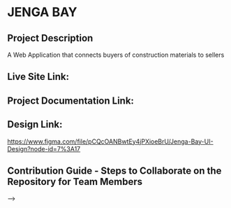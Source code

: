 # JENGA BAY
## **Project Description**
A Web Application that connects buyers of construction materials to sellers

## Live Site Link:

## **Project Documentation Link:**

<!-- 
## **Project Description**

The Channel Plugin is a feature that helps users create spaces for conversation
and communication on zuri.chat.
Users can also create sub tags in the channels option where other things can be
done, ranging from game nights, football banter, random, announcement and
so much more.
This adds the feature of having organized conversations in dedicated spaces called channels.

**_Benefits of Channels :_**

- Channels bring order and clarity to work — you can create them for any project, topic, or team
- They provide an organised, focused and centeral space for members to have conversations, share files and information.
- Increased access to shared knowledge across your workspace.
- Public channels to promote transparency and inclusivity.
- Private channels are for conversations that should not be open to all members.

--- -->

## **Design Link:**
https://www.figma.com/file/pCQcOANBwtEy4jPXioeBrU/Jenga-Bay-UI-Design?node-id=7%3A17
## **Contribution Guide - Steps to Collaborate on the Repository for Team Members**

<!-- ### **_Fork and Clone Repository_**

1. Visit the Repository to the Project on Github Website: https://github.com/JengaBay/jenga_bay
2. Fork the repository: Click the "Fork" button on the upper right corner of the Repo page.
3. Make a Local Clone: Clone the forked repository to your local machine (computer)
   - Click on the "Code" button on the Repo page
   - Copy the URL for the forked Repo "https://github.com/your-github-username/jenga_bay.git"
   - Create a Folder on your Local machine / Computer for the project Workspace
   - Open Command prompt / Terminal in the same folder location
   - In your Terminal, type:
     `git clone@https://github.com/your-github-username/jenga_bay.git`

### **_Add "Remote To" and "Pull From" Upstream_**

4. Add a Remote to Upstream to your Repo:
   - In your terminal, type:
     `git remote add upstream https://github.com/your-github-username/jenga_bay`
5. Pull from upstream to download all changes in the project using `git pull upstream develop`

### **_Finish whatever assigned Task / Issue_**

6. Open the Project up in your code Editor
7. Complete your assigned task / Feature on your local machine.

### **_Create and Commit Changes to a New Branch_**

8. When you are ready to add and push your feature / task to the Repo,
   - Create a new branch with your feature / task name you are adding e.g "ft-Add new channel". To do this, type:
     `git checkout -b ft-Add new channel`
   - Add your changes using:
     `git add . `
   - Commit your changes to the branch with a message using
     `git commit -m "Commit message"`

- _\* Note: if the Feature is a bug fix, use `bug:message` for your branch and commit message_

### **_Push New Branch to "Origin" Repository_**

9. To make sure there are no conflict, Pull from upstream using `git pull upstream develop`
10. Push your branch changes to the Repo using
    `git push origin "ft-yourTask"`

### **_Create Pull Request_**

11. Once you push the changes to your repo, the **_`Compare & pull request`_** button will appear in GitHub page of your repo.
12. Click the button and make your request. Leave a comment in your request
13. Click Create pull request to open a new pull request

### **_`If you are asked to make changes on the same feature, repeat steps 8 to 13 to add more commits to your pull request.`_**
<!-- Steps and setup for project

1 Install all tools needed for the project and set them up (especially git credentials, watch tutorials)

2 Fork the repo
https://github.com/zurichat/zc_plugin_channels

3 Create a branch from dev branch (slackname.fe-dev)

4 Clone the repo on your local machine

5 Navigate to the project root folder, open the frontend folder, right click and select "git bash here"

6 Check out to your branch (git checkout slackname.fe-dev)

7 Run (yarn) to install all dependencies

8 Run (code .) to open the project in Visual Studio Code

9 In the vscode integrated terminal or git bash run (yarn start) to start the dev server

10 Write your code

11 Commit and push to your repo

NB If you need to install any dependency please inform me first (state the package and why you need it)

- MAKING PULL REQUESTS

As soon as you're done with the feature and want to create a PR 

1 Commit and push all changes if any

2 Head to the forked repository

3 Select Pull Requests

4 Create Pull Request

5 (main repo) dev <-- (forked repo) slackname.fe-dev

6 Reference the issue you were given

7 Add reviewer (mrkendrick)

8 Make sure there are no conflicts (if any resolve it or call my attention, DO NOT CREATE THE PR)

9 If everything goes well, Create the PR  -->
 -->
